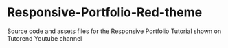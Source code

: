 # Responsive-Portfolio-Red-theme
Source code and assets files for the Responsive Portfolio Tutorial shown on Tutorend Youtube channel
